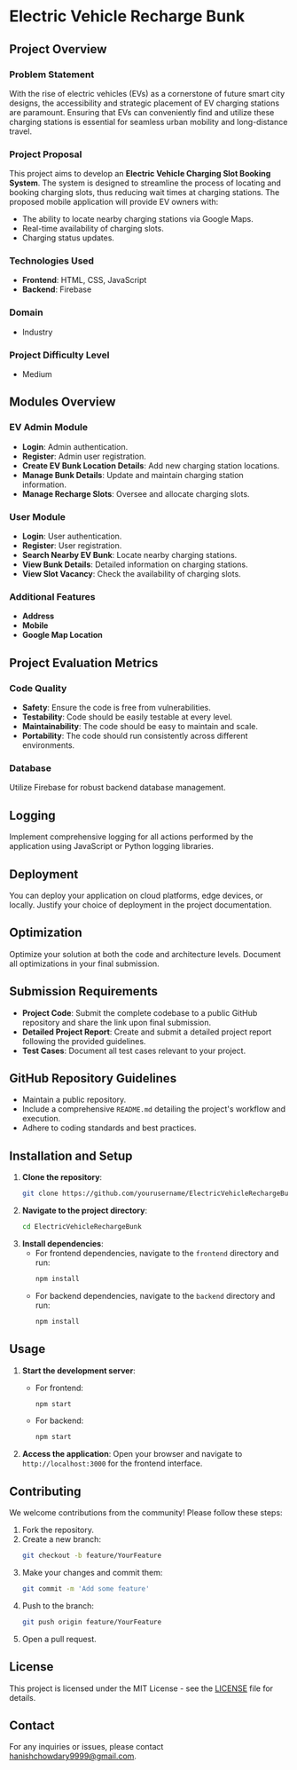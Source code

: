 # Electric Vehicle Recharge Bunk

## Project Overview

### Problem Statement

With the rise of electric vehicles (EVs) as a cornerstone of future smart city designs, the accessibility and strategic placement of EV charging stations are paramount. Ensuring that EVs can conveniently find and utilize these charging stations is essential for seamless urban mobility and long-distance travel.

### Project Proposal

This project aims to develop an **Electric Vehicle Charging Slot Booking System**. The system is designed to streamline the process of locating and booking charging slots, thus reducing wait times at charging stations. The proposed mobile application will provide EV owners with:

- The ability to locate nearby charging stations via Google Maps.
- Real-time availability of charging slots.
- Charging status updates.

### Technologies Used

- **Frontend**: HTML, CSS, JavaScript
- **Backend**: Firebase

### Domain

- Industry

### Project Difficulty Level

- Medium

## Modules Overview

### EV Admin Module

- **Login**: Admin authentication.
- **Register**: Admin user registration.
- **Create EV Bunk Location Details**: Add new charging station locations.
- **Manage Bunk Details**: Update and maintain charging station information.
- **Manage Recharge Slots**: Oversee and allocate charging slots.

### User Module

- **Login**: User authentication.
- **Register**: User registration.
- **Search Nearby EV Bunk**: Locate nearby charging stations.
- **View Bunk Details**: Detailed information on charging stations.
- **View Slot Vacancy**: Check the availability of charging slots.

### Additional Features

- **Address**
- **Mobile**
- **Google Map Location**

## Project Evaluation Metrics

### Code Quality

- **Safety**: Ensure the code is free from vulnerabilities.
- **Testability**: Code should be easily testable at every level.
- **Maintainability**: The code should be easy to maintain and scale.
- **Portability**: The code should run consistently across different environments.

### Database

Utilize Firebase for robust backend database management.

## Logging

Implement comprehensive logging for all actions performed by the application using JavaScript or Python logging libraries.

## Deployment

You can deploy your application on cloud platforms, edge devices, or locally. Justify your choice of deployment in the project documentation.

## Optimization

Optimize your solution at both the code and architecture levels. Document all optimizations in your final submission.

## Submission Requirements

- **Project Code**: Submit the complete codebase to a public GitHub repository and share the link upon final submission.
- **Detailed Project Report**: Create and submit a detailed project report following the provided guidelines.
- **Test Cases**: Document all test cases relevant to your project.

## GitHub Repository Guidelines

- Maintain a public repository.
- Include a comprehensive `README.md` detailing the project's workflow and execution.
- Adhere to coding standards and best practices.

## Installation and Setup

1. **Clone the repository**:
    ```bash
    git clone https://github.com/yourusername/ElectricVehicleRechargeBunk.git
    ```
2. **Navigate to the project directory**:
    ```bash
    cd ElectricVehicleRechargeBunk
    ```
3. **Install dependencies**:
    - For frontend dependencies, navigate to the `frontend` directory and run:
        ```bash
        npm install
        ```
    - For backend dependencies, navigate to the `backend` directory and run:
        ```bash
        npm install
        ```

## Usage

1. **Start the development server**:
    - For frontend:
        ```bash
        npm start
        ```
    - For backend:
        ```bash
        npm start
        ```

2. **Access the application**: Open your browser and navigate to `http://localhost:3000` for the frontend interface.

## Contributing

We welcome contributions from the community! Please follow these steps:

1. Fork the repository.
2. Create a new branch:
    ```bash
    git checkout -b feature/YourFeature
    ```
3. Make your changes and commit them:
    ```bash
    git commit -m 'Add some feature'
    ```
4. Push to the branch:
    ```bash
    git push origin feature/YourFeature
    ```
5. Open a pull request.

## License

This project is licensed under the MIT License - see the [LICENSE](LICENSE) file for details.

## Contact

For any inquiries or issues, please contact [hanishchowdary9999@gmail.com](mailto:hanishchowdary9999@gmail.com).
